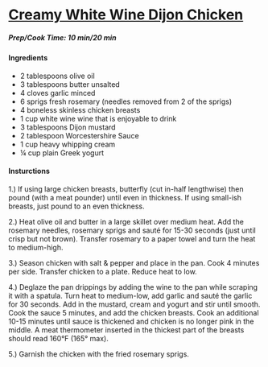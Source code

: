 # [Creamy White Wine Dijon Chicken](https://www.thecookierookie.com/creamy-white-wine-dijon-chicken/) 
##### Prep/Cook Time: 10 min/20 min

#### Ingredients
* 2 tablespoons olive oil
* 3 tablespoons butter unsalted
* 4 cloves garlic minced
* 6 sprigs fresh rosemary (needles removed from 2 of the sprigs)
* 4 boneless skinless chicken breasts
* 1 cup white wine wine that is enjoyable to drink
* 3 tablespoons Dijon mustard
* 2 tablespoon Worcestershire Sauce
* 1 cup heavy whipping cream
* ¼ cup plain Greek yogurt

#### Insturctions
1.) If using large chicken breasts, butterfly (cut in-half lengthwise) then pound (with a meat pounder) until even in thickness. If using small-ish breasts, just pound to an even thickness.

2.) Heat olive oil and butter in a large skillet over medium heat. Add the rosemary needles, rosemary sprigs and sauté for 15-30 seconds (just until crisp but not brown). Transfer rosemary to a paper towel and turn the heat to medium-high.

3.) Season chicken with salt & pepper and place in the pan. Cook 4 minutes per side. Transfer chicken to a plate. Reduce heat to low.

4.) Deglaze the pan drippings by adding the wine to the pan while scraping it with a spatula. Turn heat to medium-low, add garlic and sauté the garlic for 30 seconds. Add in the mustard, cream and yogurt and stir until smooth. Cook the sauce 5 minutes, and add the chicken breasts. Cook an additional 10-15 minutes until sauce is thickened and chicken is no longer pink in the middle. A meat thermometer inserted in the thickest part of the breasts should read 160°F (165° max).

5.) Garnish the chicken with the fried rosemary sprigs.

